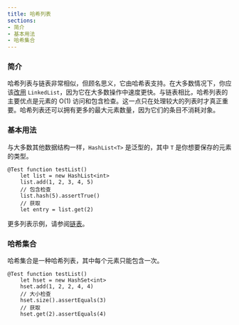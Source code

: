 ```yaml
---
title: 哈希列表
sections:
- 简介
- 基本用法
- 哈希集合
---
```


### 简介

哈希列表与链表非常相似，但顾名思义，它由哈希表支持。在大多数情况下，你应该[改用](https://wurstlang.org/stdlib/linked_list) `LinkedList`，因为它在大多数操作中速度更快。与链表相比，哈希列表的主要优点是元素的 O(1) 访问和包含检查。这一点只在处理较大的列表时才真正重要。哈希列表还可以拥有更多的最大元素数量，因为它们的条目不消耗对象。

### 基本用法

与大多数其他数据结构一样，`HashList<T>` 是泛型的，其中 `T` 是你想要保存的元素的类型。

```wurst
@Test function testList()
	let list = new HashList<int>
	list.add(1, 2, 3, 4, 5)
	// 包含检查
	list.hash(5).assertTrue()
	// 获取
	let entry = list.get(2)
```
更多列表示例，请参阅[链表](https://wurstlang.org/stdlib/linked_list)。

### 哈希集合

哈希集合是一种哈希列表，其中每个元素只能包含一次。

```wurst
@Test function testList()
	let hset = new HashSet<int>
	hset.add(1, 2, 2, 4, 4)
	// 大小检查
	hset.size().assertEquals(3)
	// 获取
	hset.get(2).assertEquals(4)
```
